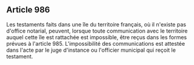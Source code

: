 Article 986
----
Les testaments faits dans une île du territoire français, où il n'existe pas
d'office notarial, peuvent, lorsque toute communication avec le territoire
auquel cette île est rattachée est impossible, être reçus dans les formes
prévues à l'article 985. L'impossibilité des communications est attestée dans
l'acte par le juge d'instance ou l'officier municipal qui reçoit le testament.
